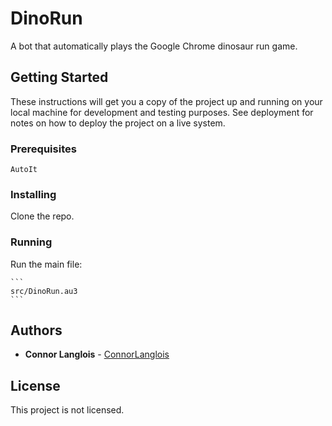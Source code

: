 # DinoRun

A bot that automatically plays the Google Chrome dinosaur run game.

## Getting Started

These instructions will get you a copy of the project up and running on your local machine for development and testing purposes. See deployment for notes on how to deploy the project on a live system.

### Prerequisites

```
AutoIt
```

### Installing

Clone the repo.

### Running

Run the main file:

	```
	src/DinoRun.au3
	```

## Authors

* **Connor Langlois** - [ConnorLanglois](https://github.com/ConnorLanglois)

## License

This project is not licensed.
